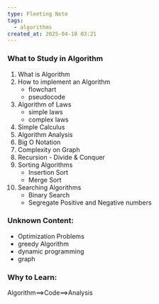 ```yaml
---
type: Fleeting Note
tags:
  - algorithms
created_at: 2025-04-10 03:21
---
```

### What to Study in Algorithm
1. What is Algorithm
2. How to implement an Algorithm
	- flowchart
	- pseudocode
3. Algorithm of Laws
	- simple laws
	- complex laws
4. Simple Calculus
5. Algorithm Analysis
6. Big O Notation
7. Complexity on Graph
8. Recursion - Divide & Conquer
9. Sorting Algorithms
	- Insertion Sort
	- Merge Sort
10. Searching Algorithms
	- Binary Search
	- Segregate Positive and Negative numbers


### Unknown Content:
- Optimization Problems
- greedy Algorithm
- dynamic programming
- graph
### Why to Learn:
Algorithm==>Code==>Analysis